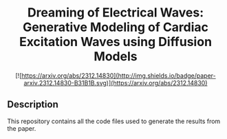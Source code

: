 <div align="center">    
 
# Dreaming of Electrical Waves: Generative Modeling of Cardiac Excitation Waves using Diffusion Models     

[![https://arxiv.org/abs/2312.14830](http://img.shields.io/badge/paper-arxiv.2312.14830-B31B1B.svg)](https://arxiv.org/abs/2312.14830)
<!--
ARXIV   
[![Paper](http://img.shields.io/badge/arxiv-math.co:1480.1111-B31B1B.svg)](https://www.nature.com/articles/nature14539)
-->

</div>
 
## Description   
This repository contains all the code files used to generate the results from the paper.
<!--
## How to run   
First, install dependencies   
```bash
# clone project   
git clone https://github.com/YourGithubName/deep-learning-project-template

# install project   
cd deep-learning-project-template 
pip install -e .   
pip install -r requirements.txt
 ```   
 Next, navigate to any file and run it.   
 ```bash
# module folder
cd project

# run module (example: mnist as your main contribution)   
python lit_classifier_main.py    
```

## Imports
This project is setup as a package which means you can now easily import any file into any other file like so:
```python
from project.datasets.mnist import mnist
from project.lit_classifier_main import LitClassifier
from pytorch_lightning import Trainer

# model
model = LitClassifier()

# data
train, val, test = mnist()

# train
trainer = Trainer()
trainer.fit(model, train, val)

# test using the best model!
trainer.test(test_dataloaders=test)
```

### Citation   
```
@article{YourName,
  title={Your Title},
  author={Your team},
  journal={Location},
  year={Year}
}
```   
-->